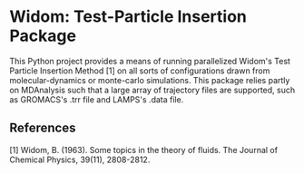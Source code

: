 # Widom: Test-Particle Insertion Package
This Python project provides a means of running parallelized Widom's Test Particle Insertion Method [1] on all sorts of configurations drawn from
molecular-dynamics or monte-carlo simulations. This package relies partly on MDAnalysis such that a large array of trajectory files are supported, such as GROMACS's .trr file and LAMPS's .data file.

## References
[1] Widom, B. (1963). Some topics in the theory of fluids. The Journal of Chemical Physics, 39(11), 2808-2812.
